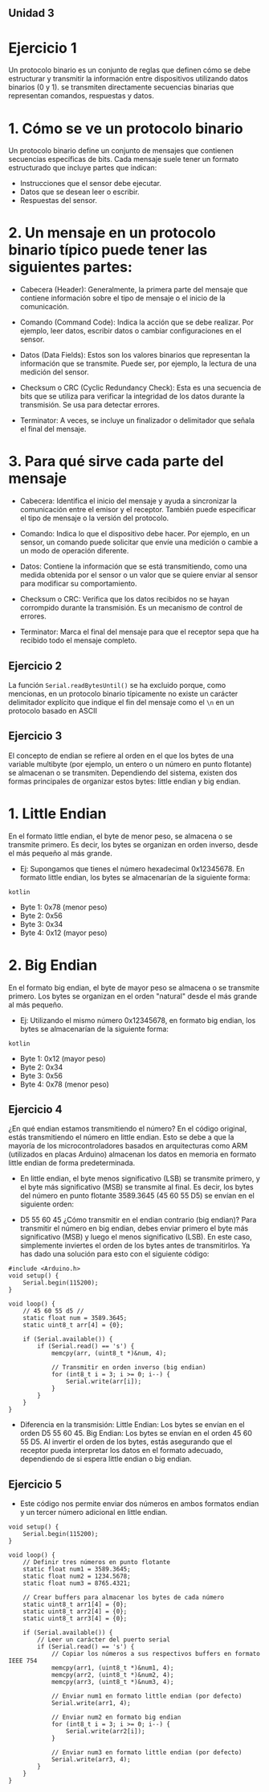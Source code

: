 ## Unidad 3
# Ejercicio 1
Un protocolo binario es un conjunto de reglas que definen cómo se debe estructurar y transmitir la información entre dispositivos utilizando datos binarios (0 y 1). se transmiten directamente secuencias binarias que representan comandos, respuestas y datos.

# 1. Cómo se ve un protocolo binario
Un protocolo binario define un conjunto de mensajes que contienen secuencias específicas de bits. Cada mensaje suele tener un formato estructurado que incluye partes que indican:

- Instrucciones que el sensor debe ejecutar.
- Datos que se desean leer o escribir.
- Respuestas del sensor.

# 2. Un mensaje en un protocolo binario típico puede tener las siguientes partes:

- Cabecera (Header): Generalmente, la primera parte del mensaje que contiene información sobre el tipo de mensaje o el inicio de la comunicación.

- Comando (Command Code): Indica la acción que se debe realizar. Por ejemplo, leer datos, escribir datos o cambiar configuraciones en el sensor.

- Datos (Data Fields): Estos son los valores binarios que representan la información que se transmite. Puede ser, por ejemplo, la lectura de una medición del sensor.

- Checksum o CRC (Cyclic Redundancy Check): Esta es una secuencia de bits que se utiliza para verificar la integridad de los datos durante la transmisión. Se usa para detectar errores.

- Terminator: A veces, se incluye un finalizador o delimitador que señala el final del mensaje.

# 3. Para qué sirve cada parte del mensaje

- Cabecera: Identifica el inicio del mensaje y ayuda a sincronizar la comunicación entre el emisor y el receptor. También puede especificar el tipo de mensaje o la versión del protocolo.

- Comando: Indica lo que el dispositivo debe hacer. Por ejemplo, en un sensor, un comando puede solicitar que envíe una medición o cambie a un modo de operación diferente.

- Datos: Contiene la información que se está transmitiendo, como una medida obtenida por el sensor o un valor que se quiere enviar al sensor para modificar su comportamiento.

- Checksum o CRC: Verifica que los datos recibidos no se hayan corrompido durante la transmisión. Es un mecanismo de control de errores.

- Terminator: Marca el final del mensaje para que el receptor sepa que ha recibido todo el mensaje completo.

## Ejercicio 2
La función `Serial.readBytesUntil()` se ha excluido porque, como mencionas, en un protocolo binario típicamente no existe un carácter delimitador explícito que indique el fin del mensaje como el `\n` en un protocolo basado en ASCII

## Ejercicio 3
El concepto de endian se refiere al orden en el que los bytes de una variable multibyte (por ejemplo, un entero o un número en punto flotante) se almacenan o se transmiten. Dependiendo del sistema, existen dos formas principales de organizar estos bytes: little endian y big endian.

# 1. Little Endian
En el formato little endian, el byte de menor peso, se almacena o se transmite primero. Es decir, los bytes se organizan en orden inverso, desde el más pequeño al más grande.

- Ej: Supongamos que tienes el número hexadecimal 0x12345678. En formato little endian, los bytes se almacenarían de la siguiente forma:

`kotlin`
- Byte 1: 0x78 (menor peso)
- Byte 2: 0x56
- Byte 3: 0x34
- Byte 4: 0x12 (mayor peso)
# 2. Big Endian
En el formato big endian, el byte de mayor peso se almacena o se transmite primero. Los bytes se organizan en el orden "natural" desde el más grande al más pequeño.

- Ej: Utilizando el mismo número 0x12345678, en formato big endian, los bytes se almacenarían de la siguiente forma:

`kotlin`
- Byte 1: 0x12 (mayor peso)
- Byte 2: 0x34
- Byte 3: 0x56
- Byte 4: 0x78 (menor peso)

## Ejercicio 4
¿En qué endian estamos transmitiendo el número?
En el código original, estás transmitiendo el número en little endian. Esto se debe a que la mayoría de los microcontroladores basados en arquitecturas como ARM (utilizados en placas Arduino) almacenan los datos en memoria en formato little endian de forma predeterminada.

- En little endian, el byte menos significativo (LSB) se transmite primero, y el byte más significativo (MSB) se transmite al final. Es decir, los bytes del número en punto flotante 3589.3645 (45 60 55 D5) se envían en el siguiente orden:

- D5 55 60 45
¿Cómo transmitir en el endian contrario (big endian)?
Para transmitir el número en big endian, debes enviar primero el byte más significativo (MSB) y luego el menos significativo (LSB). En este caso, simplemente inviertes el orden de los bytes antes de transmitirlos. Ya has dado una solución para esto con el siguiente código:
```
#include <Arduino.h>
void setup() {
    Serial.begin(115200);
}

void loop() {
    // 45 60 55 d5 //
    static float num = 3589.3645;
    static uint8_t arr[4] = {0};

    if (Serial.available()) {
        if (Serial.read() == 's') {
            memcpy(arr, (uint8_t *)&num, 4);

            // Transmitir en orden inverso (big endian)
            for (int8_t i = 3; i >= 0; i--) {
                Serial.write(arr[i]);
            }
        }
    }
}
```
- Diferencia en la transmisión:
Little Endian: Los bytes se envían en el orden D5 55 60 45.
Big Endian: Los bytes se envían en el orden 45 60 55 D5.
Al invertir el orden de los bytes, estás asegurando que el receptor pueda interpretar los datos en el formato adecuado, dependiendo de si espera little endian o big endian.

## Ejercicio 5
- Este código nos permite enviar dos números en ambos formatos endian y un tercer número adicional en little endian.
```
void setup() {
    Serial.begin(115200);
}

void loop() {
    // Definir tres números en punto flotante
    static float num1 = 3589.3645;
    static float num2 = 1234.5678;
    static float num3 = 8765.4321;

    // Crear buffers para almacenar los bytes de cada número
    static uint8_t arr1[4] = {0};
    static uint8_t arr2[4] = {0};
    static uint8_t arr3[4] = {0};

    if (Serial.available()) {
        // Leer un carácter del puerto serial
        if (Serial.read() == 's') {
            // Copiar los números a sus respectivos buffers en formato IEEE 754
            memcpy(arr1, (uint8_t *)&num1, 4);
            memcpy(arr2, (uint8_t *)&num2, 4);
            memcpy(arr3, (uint8_t *)&num3, 4);

            // Enviar num1 en formato little endian (por defecto)
            Serial.write(arr1, 4);
            
            // Enviar num2 en formato big endian
            for (int8_t i = 3; i >= 0; i--) {
                Serial.write(arr2[i]);
            }

            // Enviar num3 en formato little endian (por defecto)
            Serial.write(arr3, 4);
        }
    }
}
```